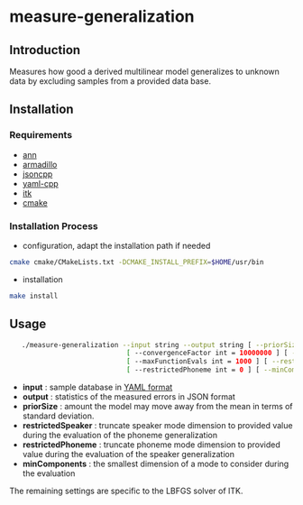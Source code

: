 # measure-generalization

## Introduction

Measures how good a derived multilinear model generalizes to unknown data by excluding samples from a provided data base.

## Installation

### Requirements

- [ann](https://www.cs.umd.edu/~mount/ANN)
- [armadillo](http://arma.sourceforge.net)
- [jsoncpp](https://github.com/open-source-parsers/jsoncpp)
- [yaml-cpp](https://github.com/jbeder/yaml-cpp)
- [itk](https://itk.org)
- [cmake](https://cmake.org)

### Installation Process

- configuration, adapt the installation path if needed
```sh
cmake cmake/CMakeLists.txt -DCMAKE_INSTALL_PREFIX=$HOME/usr/bin
```
- installation
```sh
make install
```
## Usage

```sh
   ./measure-generalization --input string --output string [ --priorSize double = 1 ]
                             [ --convergenceFactor int = 10000000 ] [ --projectedGradientTolerance double = 1e-05 ]
                             [ --maxFunctionEvals int = 1000 ] [ --restrictedSpeaker int = 0 ]
                             [ --restrictedPhoneme int = 0 ] [ --minComponents int = 1 ]
```

- **input** : sample database in [YAML format][1]
- **output** : statistics of the measured errors in JSON format
- **priorSize** : amount the model may move away from the mean in terms of standard deviation.
- **restrictedSpeaker** : truncate speaker mode dimension to provided value during the evaluation of the phoneme generalization
- **restrictedPhoneme** : truncate phoneme mode dimension to provided value during the evaluation of the speaker generalization
- **minComponents** : the smallest dimension of a mode to consider during the evaluation

The remaining settings are specific to the LBFGS solver of ITK.

[1]: ../dataFormats/sampleDatabase.md

